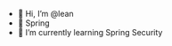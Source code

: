 - 👋 Hi, I’m @lean
- 👀 Spring
- 🌱 I’m currently learning Spring Security


<!---
leanzack/leanzack is a ✨ special ✨ repository because its `README.md` (this file) appears on your GitHub profile.
You can click the Preview link to take a look at your changes.
--->
